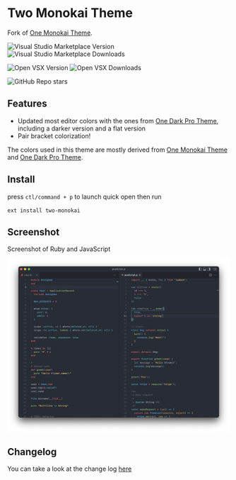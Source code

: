 # Two Monokai Theme

Fork of [One Monokai Theme](https://github.com/azemoh/vscode-one-monokai).

![Visual Studio Marketplace Version](https://img.shields.io/visual-studio-marketplace/v/khan.two-monokai.svg?style=for-the-badge&label=+Marketplace&logo=visualstudiocode&color=007ACC)
![Visual Studio Marketplace Downloads](https://img.shields.io/visual-studio-marketplace/d/khan.two-monokai.svg?style=for-the-badge&color=007ACC)

![Open VSX Version](https://img.shields.io/open-vsx/v/khan/two-monokai?style=for-the-badge&label=Open+VSX&color=9823DD)
![Open VSX Downloads](https://img.shields.io/open-vsx/dt/khan/two-monokai?style=for-the-badge&color=9823DD)

![GitHub Repo stars](https://img.shields.io/github/stars/kmnhan/vscode-two-monokai?logo=github&style=for-the-badge)


## Features
- Updated most editor colors with the ones from [One Dark Pro Theme](https://github.com/Binaryify/OneDark-Pro.git), including a darker version and a flat version
- Pair bracket colorization!
  
The colors used in this theme are mostly derived from [One Monokai Theme](https://marketplace.visualstudio.com/items?itemName=azemoh.one-monokai) and [One Dark Pro Theme](https://marketplace.visualstudio.com/items?itemName=zhuangtongfa.Material-theme).


## Install

press `ctl/command + p` to launch quick open then run
```
ext install two-monokai
```

## Screenshot
Screenshot of Ruby and JavaScript

![Theme Screenshot](screenshot-v0.1.0.png)


## Changelog
You can take a look at the change log [here](https://github.com/kmnhan/vscode-two-monokai/blob/master/CHANGELOG.md)
